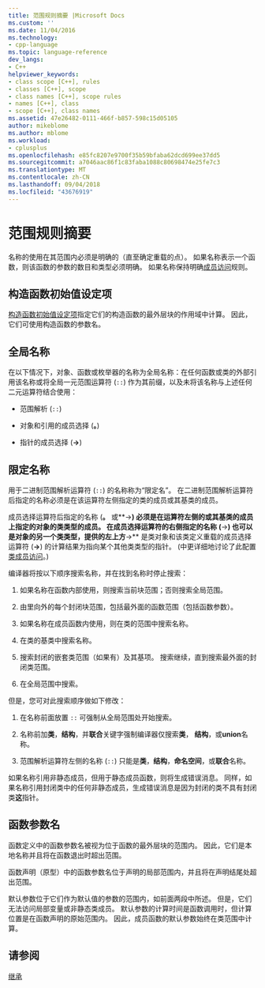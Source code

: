 ```yaml
---
title: 范围规则摘要 |Microsoft Docs
ms.custom: ''
ms.date: 11/04/2016
ms.technology:
- cpp-language
ms.topic: language-reference
dev_langs:
- C++
helpviewer_keywords:
- class scope [C++], rules
- classes [C++], scope
- class names [C++], scope rules
- names [C++], class
- scope [C++], class names
ms.assetid: 47e26482-0111-466f-b857-598c15d05105
author: mikeblome
ms.author: mblome
ms.workload:
- cplusplus
ms.openlocfilehash: e85fc8207e9700f35b59bfaba62dcd699ee37dd5
ms.sourcegitcommit: a7046aac86f1c83faba1088c80698474e25fe7c3
ms.translationtype: MT
ms.contentlocale: zh-CN
ms.lasthandoff: 09/04/2018
ms.locfileid: "43676919"
---
```

# <a name="summary-of-scope-rules"></a>范围规则摘要
名称的使用在其范围内必须是明确的（直至确定重载的点）。 如果名称表示一个函数，则该函数的参数的数目和类型必须明确。 如果名称保持明确[成员访问](../cpp/member-access-control-cpp.md)规则。  
  
## <a name="constructor-initializers"></a>构造函数初始值设定项  
 [构造函数初始值设定项](constructors-cpp.md#member_init_list)指定它们的构造函数的最外层块的作用域中计算。 因此，它们可使用构造函数的参数名。  
  
## <a name="global-names"></a>全局名称  
 在以下情况下，对象、函数或枚举器的名称为全局名称：在任何函数或类的外部引用该名称或将全局一元范围运算符 (`::`) 作为其前缀，以及未将该名称与上述任何二元运算符结合使用：  
  
-   范围解析 (`::`)  
  
-   对象和引用的成员选择 (**。**)  
  
-   指针的成员选择 (**->**)  
  
## <a name="qualified-names"></a>限定名称  
 用于二进制范围解析运算符 (`::`) 的名称称为“限定名”。 在二进制范围解析运算符后指定的名称必须是在该运算符左侧指定的类的成员或其基类的成员。  
  
 成员选择运算符后指定的名称 (**。** 或**->**) 必须是在运算符左侧的或其基类的成员上指定的对象的类类型的成员。 在成员选择运算符的右侧指定的名称 (**->**) 也可以是对象的另一个类类型，提供的左上方**->** 是类对象和该类定义重载的成员选择运算符 (**->**) 的计算结果为指向某个其他类类型的指针。 (中更详细地讨论了此配置[类成员访问](../cpp/member-access.md)。)  
  
 编译器将按以下顺序搜索名称，并在找到名称时停止搜索：  
  
1.  如果名称在函数内部使用，则搜索当前块范围；否则搜索全局范围。  
  
2.  由里向外的每个封闭块范围，包括最外面的函数范围（包括函数参数）。  
  
3.  如果名称在成员函数内使用，则在类的范围中搜索名称。  
  
4.  在类的基类中搜索名称。  
  
5.  搜索封闭的嵌套类范围（如果有）及其基项。 搜索继续，直到搜索最外面的封闭类范围。  
  
6.  在全局范围中搜索。  
  
 但是，您可对此搜索顺序做如下修改：  
  
1.  在名称前面放置 `::` 可强制从全局范围处开始搜索。  
  
2.  名称前加**类**，**结构**，并**联合**关键字强制编译器仅搜索**类**， **结构**，或**union**名称。  
  
3.  范围解析运算符左侧的名称 (`::`) 只能是**类**，**结构**，**命名空间**，或**联合**名称。  
  
 如果名称引用非静态成员，但用于静态成员函数，则将生成错误消息。 同样，如果名称引用封闭类中的任何非静态成员，生成错误消息是因为封闭的类不具有封闭类**这**指针。  
  
## <a name="function-parameter-names"></a>函数参数名  
 函数定义中的函数参数名被视为位于函数的最外层块的范围内。 因此，它们是本地名称并且将在函数退出时超出范围。  
  
 函数声明（原型）中的函数参数名位于声明的局部范围内，并且将在声明结尾处超出范围。  
  
 默认参数位于它们作为默认值的参数的范围内，如前面两段中所述。 但是，它们无法访问局部变量或非静态类成员。 默认参数的计算时间是函数调用时，但计算位置是在函数声明的原始范围内。 因此，成员函数的默认参数始终在类范围中计算。  
  
## <a name="see-also"></a>请参阅  
 [继承](../cpp/inheritance-cpp.md)